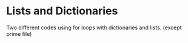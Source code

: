 # Lists and Dictionaries
Two different codes using for loops with dictionaries and lists. (except prime file)
